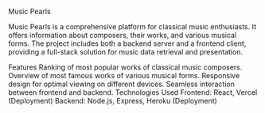 Music Pearls

Music Pearls is a comprehensive platform for classical music enthusiasts. It offers information about composers, their works, and various musical forms. The project includes both a backend server and a frontend client, providing a full-stack solution for music data retrieval and presentation.

Features
Ranking of most popular works of classical music composers.
Overview of most famous works of various musical forms.
Responsive design for optimal viewing on different devices.
Seamless interaction between frontend and backend.
Technologies Used
Frontend: React, Vercel (Deployment)
Backend: Node.js, Express, Heroku (Deployment)
